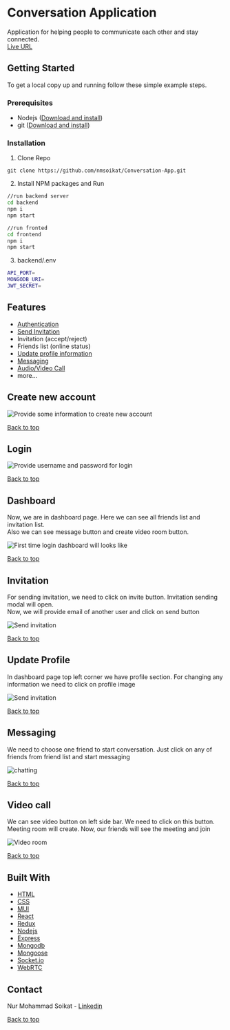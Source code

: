 # Conversation Application

Application for helping people to communicate each other and stay connected.<br>
[Live URL](https://conversation-app.onrender.com)


## Getting Started

To get a local copy up and running follow these simple example steps.

### Prerequisites
* Nodejs ([Download and install](https://nodejs.org/en/download/))
* git ([Download and install](https://git-scm.com/downloads))

### Installation
1. Clone Repo
```
git clone https://github.com/nmsoikat/Conversation-App.git
```

2. Install NPM packages and Run
```bash
//run backend server
cd backend
npm i
npm start

//run fronted
cd frontend
npm i
npm start
```

3. backend/.env
```bash
API_PORT=
MONGODB_URI=
JWT_SECRET=
```


## Features
* [Authentication](#login)
* [Send Invitation](#invitation)
* Invitation (accept/reject)
* Friends list (online status)
* [Update profile information](#update-profile)
* [Messaging](#messaging)
* [Audio/Video Call](#video-call)
* more...


## Create new account

![Provide some information to create new account](new-user.jpg)

[Back to top](#features)

## Login

![Provide username and password for login](login.jpg)

[Back to top](#features)


## Dashboard

Now, we are in dashboard page. Here we can see all friends list and invitation list.<br>
Also we can see message button and create video room button.

![First time login dashboard will looks like](dashboard.jpg)

[Back to top](#features)


## Invitation

For sending invitation, we need to click on invite button. Invitation sending modal will open. <br>
Now, we will provide email of another user and click on send button

![Send invitation](invite.jpg)

[Back to top](#features)


## Update Profile

In dashboard page top left corner we have profile section. For changing any information we need to click on profile image

![Send invitation](change-profile-info.jpg)

[Back to top](#features)


## Messaging

We need to choose one friend to start conversation. Just click on any of friends from friend list and start messaging

![chatting](conversation.jpg)

[Back to top](#features)


## Video call

We can see video button on left side bar. We need to click on this button.<br>
Meeting room will create. Now, our friends will see the meeting and join

![Video room](video-call.jpg)

[Back to top](#features)


## Built With

* [HTML](https://www.w3schools.com/html/)
* [CSS](https://www.w3schools.com/css/)
* [MUI](https://mui.com/)
* [React](https://reactjs.org/)
* [Redux](https://redux.js.org/)
* [Nodejs](https://nodejs.org/en/)
* [Express](https://expressjs.com/)
* [Mongodb](https://www.mongodb.com/)
* [Mongoose](https://mongoosejs.com/)
* [Socket.io](https://socket.io/)
* [WebRTC](https://webrtc.org/)


## Contact
Nur Mohammad Soikat - 
[Linkedin](https://www.linkedin.com/in/nmsoikat/)

[Back to top](#features)